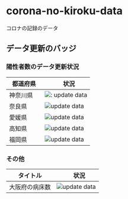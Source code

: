 # corona-no-kiroku-data

コロナの記録のデータ



## データ更新のバッジ


### 陽性者数のデータ更新状況

| 都道府県　|　状況 |
| - | - |
| 神奈川県| ![: update data](https://github.com/tamitami5c/corona-kanagawa-data/workflows/update%20data/badge.svg) |
| 奈良県 | ![update data](https://github.com/tamitami5c/corona-nara-data/workflows/update%20data/badge.svg)|
| 愛媛県 |  ![update data](https://github.com/tamitami5c/corona-ehime-data/workflows/update%20data/badge.svg)|
| 高知県| ![update data](https://github.com/tamitami5c/corona-kochi-data/workflows/update%20data/badge.svg)|
| 福岡県|![update data](https://github.com/tamitami5c/corona-fukuoka-data/workflows/update%20data/badge.svg) |

### その他
| タイトル　|　状況 |
| - | - |
| 大阪府の病床数| ![update data](https://github.com/tamitami5c/osaka-beds-data/workflows/update%20data/badge.svg) |
